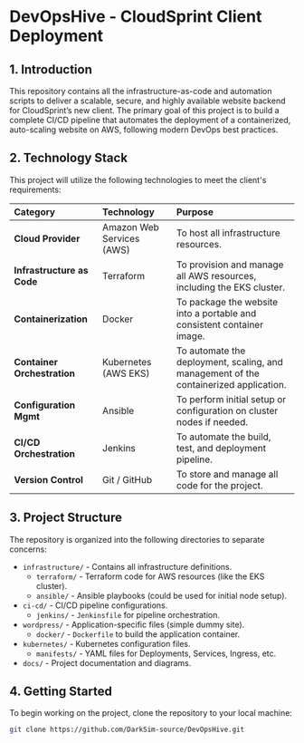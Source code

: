 # DevOpsHive - CloudSprint Client Deployment
## 1. Introduction
This repository contains all the infrastructure-as-code and automation scripts to deliver a scalable, secure, and highly available website backend for CloudSprint’s new client.
The primary goal of this project is to build a complete CI/CD pipeline that automates the deployment of a containerized, auto-scaling website on AWS, following modern DevOps best practices.

## 2. Technology Stack
This project will utilize the following technologies to meet the client's requirements:

| Category | Technology | Purpose |
| :--- | :--- | :--- |
| **Cloud Provider** | Amazon Web Services (AWS) | To host all infrastructure resources. |
| **Infrastructure as Code** | Terraform | To provision and manage all AWS resources, including the EKS cluster. |
| **Containerization** | Docker | To package the website into a portable and consistent container image. |
| **Container Orchestration**| Kubernetes (AWS EKS) | To automate the deployment, scaling, and management of the containerized application. |
| **Configuration Mgmt** | Ansible | To perform initial setup or configuration on cluster nodes if needed. |
| **CI/CD Orchestration** | Jenkins | To automate the build, test, and deployment pipeline. |
| **Version Control** | Git / GitHub | To store and manage all code for the project. |

## 3. Project Structure
The repository is organized into the following directories to separate concerns:

* `infrastructure/` - Contains all infrastructure definitions.
    * `terraform/` - Terraform code for AWS resources (like the EKS cluster).
    * `ansible/` - Ansible playbooks (could be used for initial node setup).
* `ci-cd/` - CI/CD pipeline configurations.
    * `jenkins/` - `Jenkinsfile` for pipeline orchestration.
* `wordpress/` - Application-specific files (simple dummy site).
    * `docker/` - `Dockerfile` to build the application container.
* `kubernetes/` - Kubernetes configuration files.
    * `manifests/` - YAML files for Deployments, Services, Ingress, etc.
* `docs/` - Project documentation and diagrams.

## 4. Getting Started
To begin working on the project, clone the repository to your local machine:
```bash
git clone https://github.com/DarkSim-source/DevOpsHive.git
